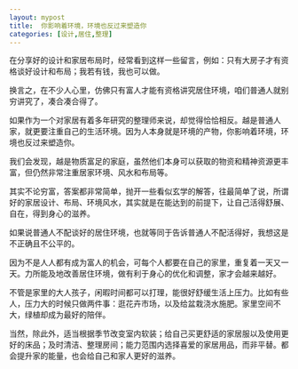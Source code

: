 ```yaml
---
layout: mypost
title:  你影响着环境，环境也反过来塑造你
categories: [设计,居住,整理]
---
```


在分享好的设计和家居布局时，经常看到这样一些留言，例如：只有大房子才有资格谈好设计和布局；我若有钱，我也可以做。

换言之，在不少人心里，仿佛只有富人才能有资格讲究居住环境，咱们普通人就别穷讲究了，凑合凑合得了。

如果作为一个对家居有着多年研究的整理师来说，却觉得恰恰相反。越是普通人家，就更要注重自己的生活环境。因为人本身就是环境的产物，你影响着环境，环境也反过来塑造你。

我们会发现，越是物质富足的家庭，虽然他们本身可以获取的物资和精神资源更丰富，但仍然非常注重居家环境、风水和布局等。

其实不论穷富，答案都非常简单，抛开一些看似玄学的解答，往最简单了说，所谓好的家居设计、布局、环境风水，其实就是在能达到的前提下，让自己活得舒展、自在，得到身心的滋养。

如果说普通人不配谈好的居住环境，也就等同于告诉普通人不配活得好，我想这是不正确且不公平的。

因为不是人人都有成为富人的机会，可每个人都要在自己的家里，重复着一天又一天。力所能及地改善居住环境，做有利于身心的优化和调整，家才会越来越好。

不管是家里的大人孩子，闲暇时间都可以打理，能很好舒缓生活上压力。比如有些人，压力大的时候只做两件事：逛花卉市场，以及给盆栽浇水施肥。家里空间不大，绿植却成为最好的陪伴。

当然，除此外，适当根据季节改变室内软装；给自己买更舒适的家居服以及使用更好的床品；及时清洁、整理房间；能力范围内选择喜爱的家居用品，而非平替。都会提升家的能量，也会给自己和家人更好的滋养。